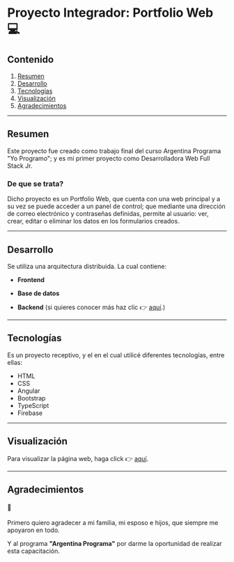 # Proyecto Integrador: Portfolio Web :computer:

## Contenido
1. [Resumen](#Resumen)
2. [Desarrollo](#Desarrollo)
3. [Tecnologías](#Tecnologías)
4. [Visualización](#Visualización)
5. [Agradecimientos](#Agradecimientos)

---

## **Resumen**

Este proyecto fue creado como trabajo final del curso Argentina Programa "Yo Programo"; y es mi primer proyecto como Desarrolladora Web Full Stack Jr.

### **De que se trata?**  
Dicho proyecto es un Portfolio Web, que cuenta con una web principal y a su vez se puede acceder a un panel de control; que mediante una dirección de correo electrónico y contraseñas definidas, permite al usuario: ver, crear, editar o eliminar los datos en los formularios creados. 

----
## **Desarrollo**

Se utiliza una arquitectura distribuida. La cual contiene: 

- **Frontend** 

- **Base de datos**

- **Backend** (si quieres conocer más haz clic :point_right: [aquí](https://github.com/ViViV9/PortfolioBackEnd).)


----


## **Tecnologías** 

Es un proyecto receptivo, y el en el cual utilicé diferentes tecnologías, entre ellas: 
* HTML
* CSS
* Angular
* Bootstrap
* TypeScript
* Firebase

----

## **Visualización** 

Para visualizar la página web, haga click :point_right: [aquí](https://portfoliovivianaverachtert.web.app/). 


----

## **Agradecimientos** 
#### :raised_hands: ####

Primero quiero agradecer a mi familia, mi esposo e hijos, que siempre me apoyaron en todo.

Y al programa **"Argentina Programa"** por darme la oportunidad de realizar esta capacitación.




 


